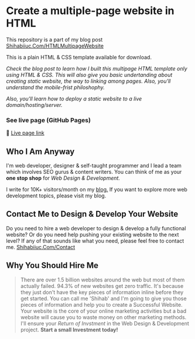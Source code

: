 # Create a multiple-page website in HTML
This repository is a part of my blog post [Shihabiiuc.Com/HTMLMultipageWebsite](https://shihabiiuc.com/create-multiple-page-website-html)

This is a plain HTML & CSS template available for download.

_Check the blog post to learn how I built this multipage HTML template only using HTML & CSS. This will also give you basic undertanding about creating static website, the way to linking among pages. Also, you'll understand the mobile-frist philoshophy._

_Also, you'll learn how to deploy a static website to a live domain/hosting/server._

### See live page (GitHub Pages)
:rocket: [Live page link](https://shihabiiuc.github.io/multipagehtml/)

## Who I Am Anyway
I'm web developer, designer & self-taught programmer and I lead a team which involves SEO gurus & content writers. You can think of me as your **one stop shop** for _Web Design & Development._

I write for 10K+ visitors/month on my [blog.](https://shihabiiuc.com/blog/)
If you want to explore more web development topics, please visit my blog.

## Contact Me to Design & Develop Your Website
Do you need to hire a web developer to design & develop a fully functional website? Or do you need help pushing your existing website to the next level? If any of that sounds like what you need, please feel free to contact me.
[Shihabiiuc.Com/Contact](https://shihabiiuc.com/contact/)

## Why You Should Hire Me
> There are over 1.5 billion websites around the web but most of them actually failed. 94.3% of new websites get zero traffic. It's because they just don't have the key pieces of information inline before they get started. You can call me 'Shihab' and I'm going to give you those pieces of information and help you to create a Successful Website. Your website is the core of your online marketing activities but a bad website will cause you to waste money on other marketing methods. I'll ensure your _Return of Invstment_ in the Web Design & Development project. **Start a small Investment today!**